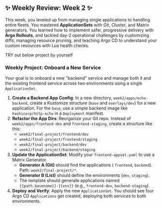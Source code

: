 ## ✨ Weekly Review: Week 2 ✨

This week, you leveled up from managing single applications to handling entire fleets. You mastered **ApplicationSets** with Git, Cluster, and Matrix generators. You learned how to implement safer, progressive delivery with **Argo Rollouts**, and tackled day-2 operational challenges by customizing diffs, managing resource pruning, and teaching Argo CD to understand your custom resources with Lua health checks.

TRY out below project by yourself

### Weekly Project: Onboard a New Service

Your goal is to onboard a new "backend" service and manage both it and the existing frontend service across two environments using a single `ApplicationSet`.

1.  **Create a Backend App Config**: In a new directory, `week2/apps/echo-backend`, create a Kustomize structure (`base` and `overlays/dev`) for a new application. For the `base`, use a simple backend image like `hashicorp/http-echo` in a `Deployment` manifest.
2.  **Refactor the App Dirs**: Reorganize your Git repo. Instead of `week2/apps/frontend-dev` and `frontend-staging`, create a structure like this:
    * `week2/final-project/frontend/dev`
    * `week2/final-project/frontend/staging`
    * `week2/final-project/backend/dev`
    * `week2/final-project/backend/staging`
3.  **Update the ApplicationSet**: Modify your `frontend-appset.yaml` to use a Matrix Generator.
    * **Generator A (Git)** should find the applications ( `frontend`, `backend`). Path: `week2/final-project/*`.
    * **Generator B (List)** should define the environments (`dev`, `staging`).
    * The template should generate applications named `{{path.basename}}-{{env}}` (e.g., `frontend-dev`, `backend-staging`).
4.  **Deploy and Verify**: Apply the new `ApplicationSet`. You should see four Argo CD `Applications` get created, deploying both services to both environments.
